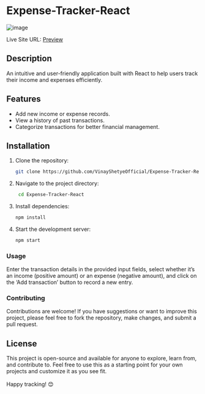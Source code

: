 # Expense-Tracker-React
![image](https://github.com/VinayShetyeOfficial/Expense-Tracker-React/assets/100470361/1944607d-6cc3-4787-91d8-e66aa1870737)
         
Live Site URL: [Preview](https://66736eaedd68c8b7f2fc2452--frabjous-gelato-dc0ae9.netlify.app/)      
    
## Description        
An intuitive and user-friendly application built with React to help users track their income and expenses efficiently. 
   
## Features 
- Add new income or expense records.
- View a history of past transactions. 
- Categorize transactions for better financial management.

## Installation    
1. Clone the repository:  
   ```bash
   git clone https://github.com/VinayShetyeOfficial/Expense-Tracker-React.git
   ```
 
2. Navigate to the project directory:
   ```bash
    cd Expense-Tracker-React
   ```
   
3. Install dependencies:
   ```bash
   npm install 
   ```

4. Start the development server:
   ```bash
   npm start
   ```

### Usage
Enter the transaction details in the provided input fields, select whether it’s an income (positive amount) or an expense (negative amount), and click on the ‘Add transaction’ button to record a new entry.

### Contributing
Contributions are welcome! If you have suggestions or want to improve this project, please feel free to fork the repository, make changes, and submit a pull request.

## License
This project is open-source and available for anyone to explore, learn from, and contribute to.
Feel free to use this as a starting point for your own projects and customize it as you see fit. <br><br> Happy tracking! 😊
